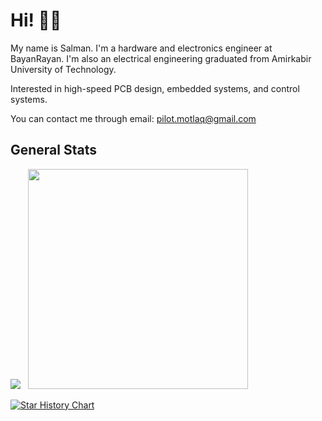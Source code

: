 # Hi! 👋🏻

My name is Salman. I'm a hardware and electronics engineer at BayanRayan. I'm also an electrical engineering graduated from Amirkabir University of Technology.

Interested in high-speed PCB design, embedded systems, and control systems.

You can contact me through email: pilot.motlaq@gmail.com

## General Stats

<div Style=“display:flex; justify-content:center; align-items:center; gap:2rem; Width:100%; margin:0 auto;”>
    <img src="https://github-readme-stats.vercel.app/api?username=SMotlaq&theme=dark&show_icons=true&count_private=true&hide_rank=true" />
    &nbsp;
    <img src="https://github-readme-stats.vercel.app/api/top-langs/?username=SMotlaq&theme=dark&layout=compact" width="352" />
</div>

[![Star History Chart](https://api.star-history.com/svg?repos=SMotlaq/LoRa,SMotlaq/open-watch&type=Date&theme=dark)](https://star-history.com/#SMotlaq/open-watch&SMotlaq/lora&Date)
